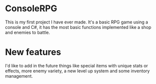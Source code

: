 # ConsoleRPG

This is my first project I have ever made. It's a basic RPG game using a console and C#, it has the most basic functions implemented like a shop and enemies to battle.

# New features

I'd like to add in the future things like special items with unique stats or effects, more enemy variety, a new level up system and some inventory management.
